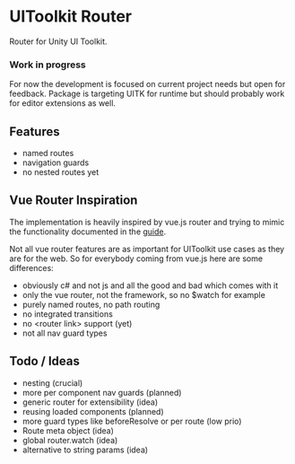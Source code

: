 # UIToolkit Router

Router for Unity UI Toolkit. 

### Work in progress

For now the development is focused on current project needs but open for feedback.
Package is targeting UITK for runtime but should probably work for editor extensions as well. 

## Features

* named routes
* navigation guards
* no nested routes yet

## Vue Router Inspiration

The implementation is heavily inspired by vue.js router and trying to mimic the functionality documented in the [guide](https://router.vuejs.org/guide/).

Not all vue router features are as important for UIToolkit use cases as they are for the web. 
So for everybody coming from vue.js here are some differences:

* obviously c# and not js and all the good and bad which comes with it
* only the vue router, not the framework, so no $watch for example
* purely named routes, no path routing
* no integrated transitions
* no \<router link> support (yet) 
* not all nav guard types

## Todo / Ideas

* nesting (crucial)
* more per component nav guards (planned)
* generic router for extensibility (idea)
* reusing loaded components (planned)
* more guard types like beforeResolve or per route (low prio)
* Route meta object (idea)
* global router.watch (idea)
* alternative to string params (idea)
